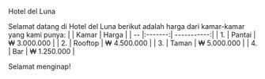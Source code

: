 Hotel del Luna

Selamat datang di Hotel del Luna
berikut adalah harga dari kamar-kamar yang kami punya:
|    | Kamar   | Harga       |
| -- |:-------:| -----------:|
| 1. | Pantai  | ₩ 3.000.000 |
| 2. | Rooftop | ₩ 4.500.000 |
| 3. | Taman   | ₩ 5.000.000 |
| 4. | Bar     | ₩ 1.250.000 |

Selamat menginap!